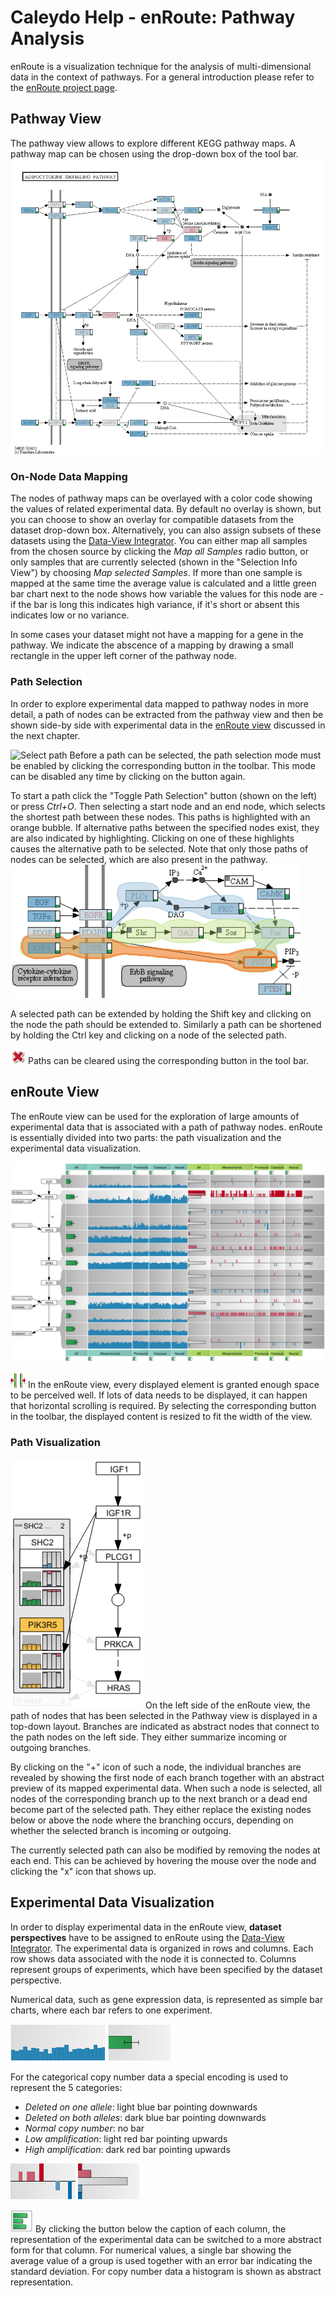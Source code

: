 # Caleydo Help - enRoute: Pathway Analysis
enRoute is a visualization technique for the analysis of multi-dimensional data in the context of pathways. For a general introduction please refer to the [enRoute project page](http://enroute.calyedo.org/). 

[](http://www.youtube.com/watch?v=lOX1XFKNqo0)

## Pathway View
The pathway view allows to explore different KEGG pathway maps. A pathway map can be chosen using the drop-down box of the tool bar.
![](views/pathway/i/pathway_mapping.png "Pathway with on-node mapping")

### On-Node Data Mapping
The nodes of pathway maps can be overlayed with a color code showing the values of related experimental data. By default no overlay is shown, but you can choose to show an overlay for compatible datasets from the dataset drop-down box. Alternatively, you can also assign subsets of these datasets using the [Data-View Integrator](dvi.md). You can either map all samples from the chosen source by clicking the *Map all Samples* radio button, or only samples that are currently selected (shown in the "Selection Info View") by choosing *Map selected Samples*.
If more than one sample is mapped at the same time the average value is calculated and a little green bar chart next to the node shows how variable the values for this node are - if the bar is long this indicates high variance, if it's short or absent this indicates low or no variance.

In some cases your dataset might not have a mapping for a gene in the pathway. We indicate the abscence of a mapping by drawing a small rectangle in the upper left corner of the pathway node.

### Path Selection
In order to explore experimental data mapped to pathway nodes in more detail, a path of nodes can be extracted from the pathway view and then be shown side-by side with experimental data in the [enRoute view](enroute.md) discussed in the next chapter.

![](views/pathway/i/path_selection.png "Select path") 
Before a path can be selected, the path selection mode must be enabled by clicking the corresponding button in the toolbar. This mode can be disabled any time by clicking on the button again.

To start a path click the "Toggle Path Selection" button (shown on the left) or press *Ctrl+O*. Then selecting a start node and an end node, which selects the shortest path between these nodes. This paths is highlighted with an orange bubble. If alternative paths between the specified nodes exist, they are also indicated by highlighting. Clicking on one of these highlights causes the alternative path to be selected. Note that only those paths of nodes can be selected, which are also present in the pathway.
![](views/pathway/i/pathway_bubbleset.png "Selected path highlighted in pathway")

A selected path can be extended by holding the Shift key and clicking on the node the path should be extended to. Similarly a path can be shortened by holding the Ctrl key and clicking on a node of the selected path.

![](views/pathway/i/pathway_clear_path.png "Clear path") 
Paths can be cleared using the corresponding button in the tool bar.

## enRoute View
The enRoute view can be used for the exploration of large amounts of experimental data that is associated with a path of pathway nodes. enRoute is essentially divided into two parts: the path visualization and the experimental data visualization.

![](views/pathway/i/enroute.png "enRoute view")

![](views/pathway/i/enroute_fit_to_width.png "Fit to width") 
In the enRoute view, every displayed element is granted enough space to be perceived well. If lots of data needs to be displayed, it can happen that horizontal scrolling is required. By selecting the corresponding button in the toolbar, the displayed content is resized to fit the width of the view.

### Path Visualization
![](views/pathway/i/enroute_branch_switching.png "Branch switching") 
On the left side of the enRoute view, the path of nodes that has been selected in the Pathway view is displayed in a top-down layout. Branches are indicated as abstract nodes that connect to the path nodes on the left side. They either summarize incoming or outgoing branches.

By clicking on the "+" icon of such a node, the individual branches are revealed by showing the first node of each branch together with an abstract preview of its mapped experimental data. When such a node is selected, all nodes of the corresponding branch up to the next branch or a dead end become part of the selected path. They either replace the existing nodes below or above the node where the branching occurs, depending on whether the selected branch is incoming or outgoing.

The currently selected path can also be modified by removing the nodes at each end. This can be achieved by hovering the mouse over the node and clicking the "x" icon that shows up.

## Experimental Data Visualization
In order to display experimental data in the enRoute view, **dataset perspectives** have to be assigned to enRoute using the [Data-View Integrator](dvi.md).
The experimental data is organized in rows and columns. Each row shows data associated with the node it is connected to. Columns represent groups of experiments, which have been specified by the dataset perspective.

Numerical data, such as gene expression data, is represented as simple bar charts, where each bar refers to one experiment. 

![](views/pathway/i/enroute_experimental_mrna.png "enRoute experimental data") 
![](views/pathway/i/enroute_experimental_mrna_abstract.png "enRoute experimental data abstract")

For the categorical copy number data a special encoding is used to represent the 5 categories:

 * _Deleted on one allele_: light blue bar pointing downwards
 * _Deleted on both alleles_: dark blue bar pointing downwards
 * _Normal copy number_: no bar
 * _Low amplification_: light red bar pointing upwards
 * _High amplification_: dark red bar pointing upwards

![](views/pathway/i/enroute_experimental_CNV.png "enRoute categorical data") 
![](views/pathway/i/enroute_experimental_CNV_abstract.png "enRoute categorical data") 

![](views/pathway/i/enroute_abstract_mode.png "Abstract mode") 
By clicking the button below the caption of each column, the representation of the experimental data can be switched to a more abstract form for that column. For numerical values, a single bar showing the average value of a group is used together with an error bar indicating the standard deviation. For copy number data a histogram is shown as abstract representation.
